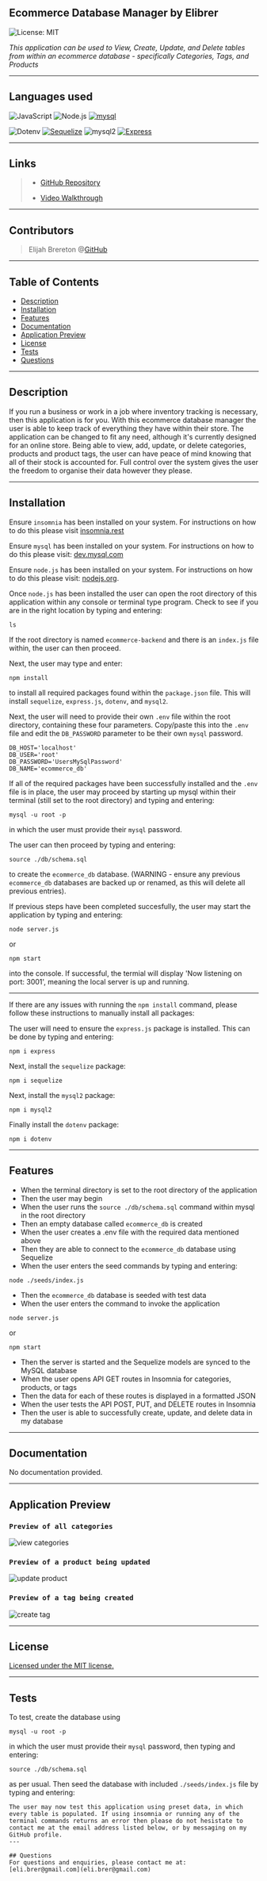 ## Ecommerce Database Manager by Elibrer 
![License: MIT](https://img.shields.io/badge/License-MIT-yellow.svg)

*This application can be used to View, Create, Update, and Delete tables from within an ecommerce database - specifically Categories, Tags, and Products*

---

## Languages used
![JavaScript](https://img.shields.io/badge/JavaScript-323330?style=for-the-badge&logo=javascript&logoColor=F7DF1E) ![Node.js](https://img.shields.io/badge/Node.js-43853D?style=for-the-badge&logo=node.js&logoColor=white) [![mysql](https://img.shields.io/badge/MySQL-00000F?style=for-the-badge&logo=mysql&logoColor=white)](https://www.mysql.com/)

![Dotenv](https://img.shields.io/badge/dotenv-8.2.0-yellowgreen?style=for-the-badge) [![Sequelize](https://img.shields.io/badge/Sequelize-5.21.7-blue?style=for-the-badge)](https://www.npmjs.com/package/sequelize) ![mysql2](https://img.shields.io/badge/MySQL2-2.1.0-blue?style=for-the-badge) [![Express](https://img.shields.io/badge/Express-4.17.1-green.svg?style=for-the-badge)](https://expressjs.com/)

---

## Links
> - [GitHub Repository](https://github.com/elibrer/ecommerce-backend)
> 
> - [Video Walkthrough](https://drive.google.com/file/d/1SEDynx8LiDZoI35kFftsVPfwZz8IeuTj/view?usp=share_link)

---

## Contributors
> Elijah Brereton @[GitHub](https://github.com/elibrer)

---

## Table of Contents
- [Description](#description)
- [Installation](#installation)
- [Features](#features)
- [Documentation](#documentation)
- [Application Preview](#full-preview)
- [License](#license)
- [Tests](#tests)
- [Questions](#questions)

---

## Description
If you run a business or work in a job where inventory tracking is necessary, then this application is for you. With this ecommerce database manager the user is able to keep track of everything they have within their store. The application can be changed to fit any need, although it's currently designed for an online store. Being able to view, add, update, or delete categories, products and product tags, the user can have peace of mind knowing that all of their stock is accounted for. Full control over the system gives the user the freedom to organise their data however they please.  

---

## Installation
Ensure `insomnia` has been installed on your system. For instructions on how to do this please visit [insomnia.rest](https://insomnia.rest/)

Ensure `mysql` has been installed on your system. For instructions on how to do this please visit: [dev.mysql.com](https://dev.mysql.com/doc/mysql-installation-excerpt/5.7/en/)

Ensure `node.js` has been installed on your system. For instructions on how to do this please visit: [nodejs.org](https://nodejs.org/en). 


Once `node.js` has been installed the user can open the root directory of this application within any console or terminal type program. Check to see if you are in the right location by typing and entering:
```
ls
```
If the root directory is named `ecommerce-backend` and there is an `index.js` file within, the user can then proceed. 

Next, the user may type and enter: 
```
npm install
```
to install all required packages found within the `package.json` file. This will install `sequelize`, `express.js`, `dotenv`, and `mysql2`. 

Next, the user will need to provide their own `.env` file within the root directory, containing these four parameters. Copy/paste this into the `.env` file and edit the `DB_PASSWORD` parameter to be their own `mysql` password.
```
DB_HOST='localhost'
DB_USER='root'
DB_PASSWORD='UsersMySqlPassword'
DB_NAME='ecommerce_db'
```

If all of the required packages have been successfully installed and the `.env` file is in place, the user may proceed by starting up mysql within their terminal (still set to the root directory) and typing and entering:
```
mysql -u root -p
```
in which the user must provide their `mysql` password. 

The user can then proceed by typing and entering:
```
source ./db/schema.sql
```
to create the `ecommerce_db` database. (WARNING - ensure any previous `ecommerce_db` databases are backed up or renamed, as this will delete all previous entries).

If previous steps have been completed succesfully, the user may start the application by typing and entering:
```
node server.js
```
or
```
npm start
```
into the console. If successful, the termial will display 'Now listening on port: 3001', meaning the local server is up and running.  

---

If there are any issues with running the `npm install` command, please follow these instructions to manually install all packages:

The user will need to ensure the `express.js` package is installed. This can be done by typing and entering:
```
npm i express
```
Next, install the `sequelize` package:
```
npm i sequelize
```
Next, install the `mysql2` package:
```
npm i mysql2
```
Finally install the `dotenv` package:
```
npm i dotenv
```

---

## Features
- When the terminal directory is set to the root directory of the application
- Then the user may begin
- When the user runs the `source ./db/schema.sql` command within mysql in the root directory
- Then an empty database called `ecommerce_db` is created
- When the user creates a .env file with the required data mentioned above
- Then they are able to connect to the `ecommerce_db` database using Sequelize
- When the user enters the seed commands by typing and entering: 
```
node ./seeds/index.js
```
- Then the `ecommerce_db` database is seeded with test data
- When the user enters the command to invoke the application 
```
node server.js
```
or
```
npm start
```
- Then the server is started and the Sequelize models are synced to the MySQL database
- When the user opens API GET routes in Insomnia for categories, products, or tags
- Then the data for each of these routes is displayed in a formatted JSON
- When the user tests the API POST, PUT, and DELETE routes in Insomnia
- Then the user is able to successfully create, update, and delete data in my database

---

## Documentation
No documentation provided.

---

## Application Preview
### `Preview of all categories`
![view categories](./public/assets/images/get_categories.png)
### `Preview of a product being updated`
![update product](./public/assets/images/update_products.png)
### `Preview of a tag being created`
![create tag](./public/assets/images/create_tag.png)

---

## License
[Licensed under the MIT license.](https://opensource.org/licenses/MIT)

---

## Tests
To test, create the database using 
```
mysql -u root -p
```
in which the user must provide their `mysql` password, then typing and entering: 
```
source ./db/schema.sql
```
as per usual. Then seed the database with included `./seeds/index.js` file by typing and entering:
```
The user may now test this application using preset data, in which every table is populated. If using insomnia or running any of the terminal commands returns an error then please do not hesistate to contact me at the email address listed below, or by messaging on my GitHub profile.
---

## Questions
For questions and enquiries, please contact me at: 
[eli.brer@gmail.com](eli.brer@gmail.com)